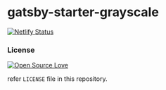 # gatsby-starter-grayscale

[![Netlify Status](https://api.netlify.com/api/v1/badges/f48b2fee-0a4a-419e-861a-e56ccd16dcc8/deploy-status)](https://app.netlify.com/sites/haiku-plugin/deploys)

### License

[![Open Source Love](https://badges.frapsoft.com/os/mit/mit.svg?v=102)](LICENSE)

refer `LICENSE` file in this repository.
